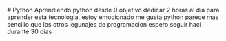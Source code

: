 #   P y t h o n 
Aprendiendo python desde 0
objetivo dedicar 2 horas al dia para aprender esta tecnologia, estoy emocionado me gusta python parece mas sencillo que los otros legunajes de programacion espero seguir haci durante 30 dias 
 
 
